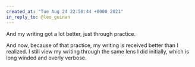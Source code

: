 ```yaml
---
created_at: "Tue Aug 24 22:50:44 +0000 2021"
in_reply_to: @leo_guinan
---
```


And my writing got a lot better, just through practice. 

And now, because of that practice, my writing is received better than I realized. I still view my writing through the same lens I did initially, which is long winded and overly verbose.